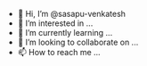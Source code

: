 - 👋 Hi, I’m @sasapu-venkatesh
- 👀 I’m interested in ...
- 🌱 I’m currently learning ...
- 💞️ I’m looking to collaborate on ...
- 📫 How to reach me ...

<!---
sasapu-venkatesh/sasapu-venkatesh is a ✨ special ✨ repository because its `README.md` (this file) appears on your GitHub profile.
You can click the Preview link to take a look at your changes.
--->

